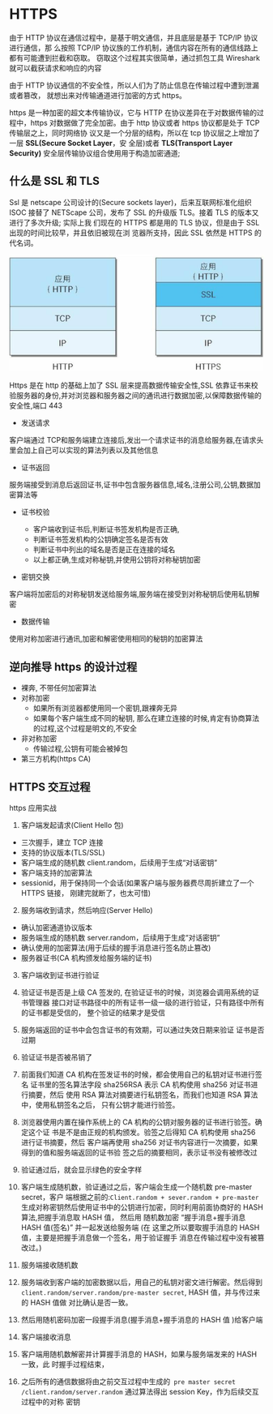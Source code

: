 # HTTPS

由于 HTTP 协议在通信过程中，是基于明文通信，并且底层是基于 TCP/IP 协议进行通信，那 么按照 TCP/IP 协议族的工作机制，通信内容在所有的通信线路上都有可能遭到拦截和窃取。 窃取这个过程其实很简单，通过抓包工具 Wireshark 就可以截获请求和响应的内容

由于 HTTP 协议通信的不安全性，所以人们为了防止信息在传输过程中遭到泄漏或者篡改， 就想出来对传输通道进行加密的方式 https。

https 是一种加密的超文本传输协议，它与 HTTP 在协议差异在于对数据传输的过程中，https 对数据做了完全加密。由于 http 协议或者 https 协议都是处于 TCP 传输层之上，同时网络协 议又是一个分层的结构，所以在 tcp 协议层之上增加了一层 **SSL(Secure Socket Layer**，安 全层)或者 **TLS(Transport Layer Security)** 安全层传输协议组合使用用于构造加密通道;

## 什么是 SSL 和 TLS

Ssl 是 netscape 公司设计的(Secure sockets layer)，后来互联网标准化组织 ISOC 接替了 NETScape 公司，发布了 SSL 的升级版 TLS。接着 TLS 的版本又进行了多次升级; 实际上我 们现在的 HTTPS 都是用的 TLS 协议，但是由于 SSL 出现的时间比较早，并且依旧被现在浏 览器所支持，因此 SSL 依然是 HTTPS 的代名词。

![image-20200329165038079](assets/image-20200329165038079.png)









Https 是在 http 的基础上加了 SSL 层来提高数据传输安全性,SSL 依靠证书来校验服务器的身份,并对浏览器和服务器之间的通讯进行数据加密,以保障数据传输的安全性,端口 443

- 发送请求

客户端通过 TCP和服务端建立连接后,发出一个请求证书的消息给服务器,在请求头里会加上自己可以实现的算法列表以及其他信息

- 证书返回

服务端接受到消息后返回证书,证书中包含服务器信息,域名,注册公司,公钥,数据加密算法等

- 证书校验
  - 客户端收到证书后,判断证书签发机构是否正确,
  - 判断证书签发机构的公钥确定签名是否有效
  - 判断证书中列出的域名是否是正在连接的域名
  - 以上都正确,生成对称秘钥,并使用公钥将对称秘钥加密

- 密钥交换

客户端将加密后的对称秘钥发送给服务端,服务端在接受到对称秘钥后使用私钥解密

- 数据传输

使用对称加密进行通讯,加密和解密使用相同的秘钥的加密算法

## 逆向推导 https 的设计过程

- 裸奔, 不带任何加密算法
- 对称加密
  - 如果所有浏览器都使用同一个密钥,跟裸奔无异
  - 如果每个客户端生成不同的秘钥, 那么在建立连接的时候,肯定有协商算法的过程,这个过程是明文的,不安全
- 非对称加密
  - 传输过程,公钥有可能会被掉包
- 第三方机构(https CA)

## HTTPS 交互过程

https 应用实战

1. 客户端发起请求(Client Hello 包)
  - 三次握手，建立 TCP 连接 
  - 支持的协议版本(TLS/SSL)
  - 客户端生成的随机数  client.random，后续用于生成“对话密钥”
  -  客户端支持的加密算法
  - sessionid，用于保持同一个会话(如果客户端与服务器费尽周折建立了一个 HTTPS 链接， 刚建完就断了，也太可惜)
2. 服务端收到请求，然后响应(Server Hello)
  - 确认加密通道协议版本
  - 服务端生成的随机数 server.random，后续用于生成“对话密钥” 
  - 确认使用的加密算法(用于后续的握手消息进行签名防止篡改) 
  - 服务器证书(CA 机构颁发给服务端的证书)
3. 客户端收到证书进行验证
  1. 验证证书是否是上级 CA 签发的, 在验证证书的时候，浏览器会调用系统的证书管理器
    接口对证书路径中的所有证书一级一级的进行验证，只有路径中所有的证书都是受信的，
    整个验证的结果才是受信
  2. 服务端返回的证书中会包含证书的有效期，可以通过失效日期来验证 证书是否过期
  3. 验证证书是否被吊销了
  4. 前面我们知道 CA 机构在签发证书的时候，都会使用自己的私钥对证书进行签名
    证书里的签名算法字段 sha256RSA 表示 CA 机构使用 sha256 对证书进行摘要，然后 使用 RSA 算法对摘要进行私钥签名，而我们也知道 RSA 算法中，使用私钥签名之后， 只有公钥才能进行验签。
  5. 浏览器使用内置在操作系统上的 CA 机构的公钥对服务器的证书进行验签。确定这个证 书是不是由正规的机构颁发。验签之后得知 CA 机构使用 sha256 进行证书摘要，然后 客户端再使用 sha256 对证书内容进行一次摘要，如果得到的值和服务端返回的证书验 签之后的摘要相同，表示证书没有被修改过
  6. 验证通过后，就会显示绿色的安全字样
  7. 客户端生成随机数，验证通过之后，客户端会生成一个随机数 pre-master secret，客户
    端根据之前的:`Client.random + sever.random + pre-master` 生成对称密钥然后使用证书中的公钥进行加密，同时利用前面协商好的 HASH 算法,把握手消息取 HASH 值， 然后用 随机数加密 “握手消息+握手消息 HASH 值(签名)” 并一起发送给服务端 (在 这里之所以要取握手消息的 HASH 值，主要是把握手消息做一个签名，用于验证握手 消息在传输过程中没有被篡改过。)

4. 服务端接收随机数
  1. 服务端收到客户端的加密数据以后，用自己的私钥对密文进行解密。然后得到
    `client.random/server.random/pre-master secret`, HASH 值，并与传过来的 HASH 值做
    对比确认是否一致。
  2.  然后用随机密码加密一段握手消息(握手消息+握手消息的 HASH 值 )给客户端
5. 客户端接收消息
  1. 客户端用随机数解密并计算握手消息的 HASH，如果与服务端发来的 HASH 一致，此
    时握手过程结束，
  2. 之后所有的通信数据将由之前交互过程中生成的` pre master secret /client.random/server.random` 通过算法得出 session Key，作为后续交互过程中的对称 密钥

